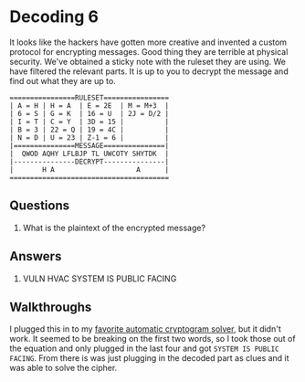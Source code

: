 # Decoding 6
It looks like the hackers have gotten more creative and invented a custom protocol for encrypting messages. Good thing they are terrible at physical security. We've obtained a sticky note with the ruleset they are using. We have filtered the relevant parts. It is up to you to decrypt the message and find out what they are up to.

```
================RULESET================
| A = H | H = A  | E = 2E  | M = M+3  |
| 6 = S | G = K  | 16 = U  | 2J = D/2 |
| I = T | C = Y  | 3D = 15 |          |
| B = 3 | 22 = Q | 19 = 4C |          |
| N = D | U = 23 | Z-1 = 6 |          |
|===============MESSAGE===============|
|  QWOD AQHY LFLBJP TL UWCOTY SHYTDK  |
|---------------DECRYPT---------------|
|       H A                    A      |
=======================================
```

## Questions
1. What is the plaintext of the encrypted message?

## Answers
1. VULN HVAC SYSTEM IS PUBLIC FACING

## Walkthroughs

I plugged this in to my [favorite automatic cryptogram solver](https://quipqiup.com/), but it didn't work. It seemed to be breaking on the first two words, so I took those out of the equation and only plugged in the last four and got `SYSTEM IS PUBLIC FACING`. From there is was just plugging in the decoded part as clues and it was able to solve the cipher.
